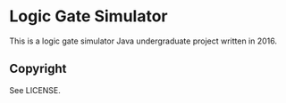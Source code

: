 # Logic Gate Simulator

This is a logic gate simulator Java undergraduate project written in 2016. 

## Copyright

See LICENSE.